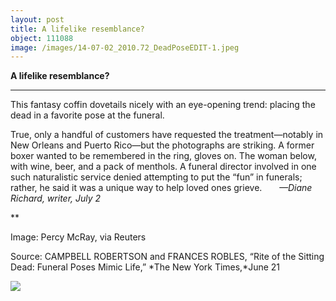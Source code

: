 ```yaml
---
layout: post
title: A lifelike resemblance?
object: 111088
image: /images/14-07-02_2010.72_DeadPoseEDIT-1.jpeg
---
```

**A lifelike resemblance?**

****

This fantasy coffin dovetails nicely with an eye-opening trend: placing the dead in a favorite pose at the funeral.

True, only a handful of customers have requested the treatment—notably in New Orleans and Puerto Rico—but the photographs are striking. A former boxer wanted to be remembered in the ring, gloves on. The woman below, with wine, beer, and a pack of menthols. A funeral director involved in one such naturalistic service denied attempting to put the “fun” in funerals; rather, he said it was a unique way to help loved ones grieve.       *—Diane Richard, writer, July 2*

**

Image: Percy McRay, via Reuters

Source: CAMPBELL ROBERTSON and FRANCES ROBLES, “Rite of the Sitting Dead: Funeral Poses Mimic Life,” *The New York Times,*June 21

![]({{siteurl.base}}/images/14-07-02_2010.72_DeadPoseEDIT-1.jpeg)
